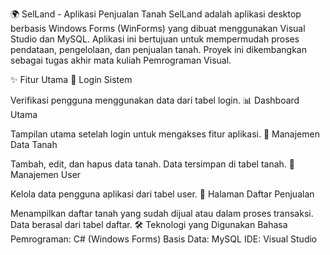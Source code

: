 🌍 SelLand - Aplikasi Penjualan Tanah
SelLand adalah aplikasi desktop berbasis Windows Forms (WinForms) yang dibuat menggunakan Visual Studio dan MySQL. Aplikasi ini bertujuan untuk mempermudah proses pendataan, pengelolaan, dan penjualan tanah. Proyek ini dikembangkan sebagai tugas akhir mata kuliah Pemrograman Visual.

✨ Fitur Utama
🔐 Login Sistem

Verifikasi pengguna menggunakan data dari tabel login.
📊 Dashboard Utama

Tampilan utama setelah login untuk mengakses fitur aplikasi.
📁 Manajemen Data Tanah

Tambah, edit, dan hapus data tanah.
Data tersimpan di tabel tanah.
👤 Manajemen User

Kelola data pengguna aplikasi dari tabel user.
📄 Halaman Daftar Penjualan

Menampilkan daftar tanah yang sudah dijual atau dalam proses transaksi.
Data berasal dari tabel daftar.
🛠️ Teknologi yang Digunakan
Bahasa Pemrograman: C# (Windows Forms)
Basis Data: MySQL
IDE: Visual Studio
